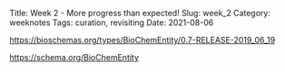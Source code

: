 Title: Week 2 - More progress than expected!
Slug: week_2
Category: weeknotes
Tags: curation, revisiting
Date: 2021-08-06

https://bioschemas.org/types/BioChemEntity/0.7-RELEASE-2019_06_19

https://schema.org/BioChemEntity
